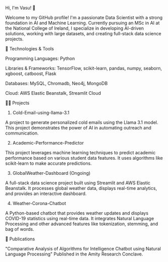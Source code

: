 Hi, I'm Vasu! 👋

Welcome to my GitHub profile! I'm a passionate Data Scientist with a strong foundation in AI and Machine Learning. Currently pursuing an MSc in AI at the National College of Ireland, I specialize in developing AI-driven solutions, working with large datasets, and creating full-stack data science projects.

🔧 Technologies & Tools

Programming Languages: Python

Libraries & Frameworks: TensorFlow, scikit-learn, pandas, numpy, seaborn, xgboost, catboost, Flask

Databases: MySQL, Chromadb, Neo4j, MongoDB

Cloud: AWS Elastic Beanstalk, Streamlit Cloud

🧑‍💻 Projects

1. Cold-Email-using-llama-3.1

A project to generate personalized cold emails using the Llama 3.1 model. This project demonstrates the power of AI in automating outreach and communication.

2. Academic-Performance-Predictor

This project leverages machine learning techniques to predict academic performance based on various student data features. It uses algorithms like scikit-learn to make accurate predictions.

3. GlobalWeather-Dashboard (Ongoing)

A full-stack data science project built using Streamlit and AWS Elastic Beanstalk. It processes global weather data, displays real-time analytics, and provides an interactive dashboard.

4. Weather-Corona-Chatbot

A Python-based chatbot that provides weather updates and displays COVID-19 statistics using real-time data. It integrates Natural Language Processing and other advanced features like tokenization, stemming, and bag of words.

📝 Publications

"Comparative Analysis of Algorithms for Intelligence Chatbot using Natural Language Processing"
Published in the Amity Research Conclave.
